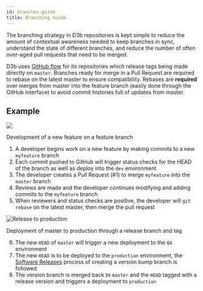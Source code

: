 ```yaml
---
id: branches-guide
title: Branching Guide
---
```


The branching strategy in D3b repositories is kept simple to reduce the
amount of contextual awareness needed to keep branches in sync, understand the
state of different branches, and reduce the number of often over-aged pull
requests that need to be merged.

D3b uses [GitHub flow](https://guides.github.com/introduction/flow/)
for its repositories which release tags being made directly on `master`.
Branches ready for merge in a Pull Request are required to rebase on the latest
master to ensure compatibility. Rebases are **required** over merges from
master into the feature branch (easily done through the GitHub interface) to
avoid commit histories full of updates from master.

## Example

![](/img/gitflow-1.png)

   Development of a new feature on a feature branch

1. A developer begins work on a new feature by making commits to a new
   `myfeature` branch
2. Each commit pushed to GitHub will trigger status checks for the HEAD of the
   branch as well as deploy into the `dev` environment
3. The developer creates a Pull Request (#1) to merge `myfeature` into the
   `master` branch
4. Reviews are made and the developer continues modifying and adding commits to
   the `myfeature` branch
5. When reviewers and status checks are positive, the developer will
   `git rebase` on the latest master, then merge the pull request

![Release to production](/img/gitflow-2.png)

   Deployment of master to production through a release branch and tag

6. The new `HEAD` of `master` will trigger a new deployment to the `QA`
   environment
7. The new `HEAD` is to be deployed to the `production` environment, the
   [Software Releases](releases) process of creating
   a version bump branch is followed
8. The version branch is merged back to `master` and the `HEAD` tagged with a
   release version and triggers a deployment to `production`

